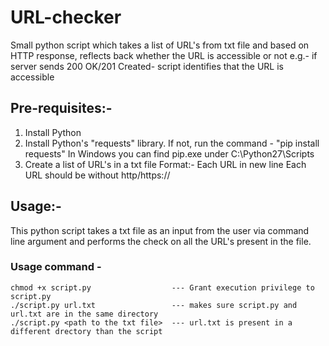 # URL-checker
Small python script which takes a list of URL's from txt file and based on HTTP response, reflects back whether the URL is accessible or not e.g.- if server sends 200 OK/201 Created- script identifies that the URL is accessible

## Pre-requisites:-
1. Install Python
2. Install Python's "requests" library. If not, run the command - "pip install requests"
   In Windows you can find pip.exe under C:\Python27\Scripts
3. Create a list of URL's in a txt file
   Format:-
   Each URL in new line
   Each URL should be without http/https://

## Usage:-
This python script takes a txt file as an input from the user via command line argument and performs the check on all the URL's present in the file.

### Usage command - 
```
chmod +x script.py                  --- Grant execution privilege to script.py
./script.py url.txt                 --- makes sure script.py and url.txt are in the same directory
./script.py <path to the txt file>  --- url.txt is present in a different drectory than the script
 ```
